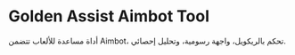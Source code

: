 # Golden Assist Aimbot Tool

أداة مساعدة للألعاب تتضمن Aimbot، تحكم بالريكويل، واجهة رسومية، وتحليل إحصائي.
